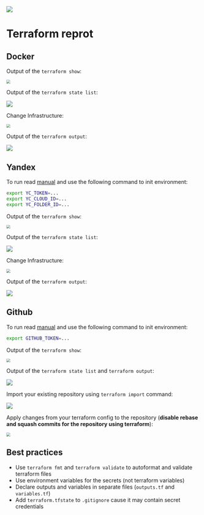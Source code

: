 ![](https://github.com/markovvn1/devops-labs/actions/workflows/terraform.yml/badge.svg?branch=lab7)


# Terraform reprot

## Docker

Output of the `terraform show`:

<img src=".github/docker_1.png" style="zoom:60%;" />

Output of the `terraform state list`:

![](.github/docker_2.png)

Change Infrastructure:

<img src=".github/docker_3.png" style="zoom:60%;" />

Output of the `terraform output`:

![](.github/docker_4.png)

## Yandex

To run read [manual](https://registry.terraform.io/providers/yandex-cloud/yandex/latest/docs) and use the following command to init environment:

```bash
export YC_TOKEN=...
export YC_CLOUD_ID=...
export YC_FOLDER_ID=...
```

Output of the `terraform show`:

<img src=".github/yandex_1.png" style="zoom:60%;" />

Output of the `terraform state list`:

![](.github/yandex_2.png)

Change Infrastructure:

<img src=".github/yandex_3.png" style="zoom:60%;" />

Output of the `terraform output`:

![](.github/yandex_4.png)

## Github

To run read [manual](https://docs.github.com/en/enterprise-server@3.4/authentication/keeping-your-account-and-data-secure/creating-a-personal-access-token) and use the following command to init environment:

```bash
export GITHUB_TOKEN=...
```

Output of the `terraform show`:

<img src=".github/github_1.png" style="zoom:60%;" />

Output of the `terraform state list` and `terraform output`:

![](.github/github_2.png)

Import your existing repository using `terraform import` command:

![](.github/github_3.png)

Apply changes from your terraform config to the repository (**disable rebase and squash commits for the repository using terraform**):

<img src=".github/github_4.png" style="zoom:60%;" />

## Best practices

* Use `terraform fmt` and `terraform validate` to autoformat and validate terraform files
* Use environment variables for the secrets (not terraform variables)
* Declare outputs and variables in separate files (`outputs.tf` and `variables.tf`)
* Add `terraform.tfstate` to `.gitignore` cause it may contain secret credentials